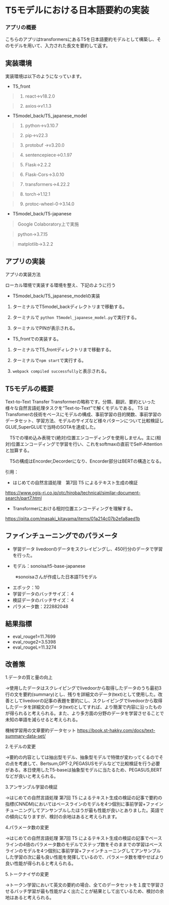 # T5モデルにおける日本語要約の実装
### アプリの概要
こちらのアプリはtransformersにあるT5を日本語要約モデルとして構築し、そのモデルを用いて、入力された長文を要約して返す。

## 実装環境

実装環境は以下のようになっています。
- T5_front

>1. react→v18.2.0

>2. axios→v1.1.3

- T5model_back/T5_japanese_model

>1. python→v3.10.7

>2. pip→v22.3

>3. protobuf →v3.20.0

>4. sentencepiece→0.1.97

>5. Flask→2.2.2

>6. Flask-Cors→3.0.10

>7. transformers→4.22.2

>8. torch→1.12.1

>9. protoc-wheel-0→3.14.0

- T5model_back/T5-japanese

>Google Colaboratory上で実施

>python→3.7.15

>matplotlib→3.2.2

## アプリの実装

アプリの実装方法

ローカル環境で実装する環境を整え、下記のように行う

- T5model_back/T5_japanese_modelの実装

1. ターミナルでT5model_backディレクトリまで移動する。

2. ターミナルで `python T5model_japanese_model.py`で実行する。

3. ターミナルでPINが表示される。

-  T5_frontでの実装する。

1. ターミナルでT5_frontディレクトリまで移動する。

2. ターミナルで`npm start`で実行する。

3. `webpack compiled successfully`と表示される。

## T5モデルの概要

Text-to-Text Transfer Transformerの略称です。分類、翻訳、要約といった様々な自然言語処理タスクを“Text-to-Text”で解くモデルである。
T5 は Transfomerの技術をベースにモデルの構成、事前学習の目的関数、事前学習のデータセット、学習方法、モデルのサイズなど様々パターンについて比較検証し GLUE,SuperGLUEで当時のSOTAを達成した。

　T5での埋め込み表現で(絶対)位置エンコーディングを使用しません。主に(相対)位置エンコーディングで学習を行い、これをsoftmaxの直前でSelf-Attentionと加算する。

　T5の構成はEncorder,Decorderになり、Encorder部分はBERTの構造となる。

引用：
- はじめての自然言語処理　第7回 T5 によるテキスト生成の検証

https://www.ogis-ri.co.jp/otc/hiroba/technical/similar-document-search/part7.html

- Transformerにおける相対位置エンコーディングを理解する。

https://qiita.com/masaki_kitayama/items/01a214c07b2efa8aed1b

## ファインチューニングでのパラメータ

- 学習データ
livedoorのデータをスクレイピングし、450行分のデータで学習を行った。

- モデル：sonoisa/t5-base-japanese

　　 ※sonoisaさんが作成した日本語T5モデル

-  エポック：10
- 学習データのバッチサイズ：４
- 検証データのバッチサイズ：４
- パラメータ数：222882048

## 結果指標

- eval_rouge1=11.7699
- eval_rouge2=3.5398
- eval_rougeL=11.3274

## 改善策

1.データの質と量の向上

→使用したデータはスクレイピングでlivedoorから取得したデータのうち最初3行の文を要約(summary)とし、残りを詳細文のデータ(text)として使用した。改善としてlivedoorの記事の表題を要約にし、スクレイピングでlivedoorから取得したデータを詳細文のデータ(text)としてすれば、より簡潔で内容に沿ったものが得られると考えられる。また、より多方面の分野のデータを学習させることで未知の単語を減らせると考えられる。

機械学習用の文章要約データセット
https://book.st-hakky.com/docs/text-summary-data-set/


2.モデルの変更

→要約の内容としては抽出型モデル、抽象型モデルで特徴が変わってくるのでその点を考慮して、Bertsum,GPT-2,PEGASUSモデルなどで比較検証を行う必要がある。本日使用したT5-baseは抽象型モデルに当たるため、PEGASUS,BERTなどが良いと考えられる。

3.アンサンブル学習の検証

→はじめての自然言語処理 第7回 T5 によるテキスト生成の検証の記事で要約の指標(CNNDM)においてはベースラインのモデルを4つ個別に事前学習+ファインチューニングしてアンサンブルしたほうが最も性能が良いとありました。英語での傾向になりますが、検討の余地はあると考えられます。

4.パラメータ数の変更

→はじめての自然言語処理 第7回 T5 によるテキスト生成の検証の記事でベースラインの4倍のパラメータ数のモデルでステップ数をそのままでの学習はベースラインのモデルを4つ個別に事前学習+ファインチューニングしてアンサンブルした学習の次に最も良い性能を発揮しているので、パラメータ数を増やせばより良い性能が得られると考えられる。

5.トークナイザの変更

→トークン学習において英文の要約の場合、全てのデータセットを１度で学習させるバッチ学習が最も性能がよく出たことが結果として出ているため、検討の余地はあると考えられる。
